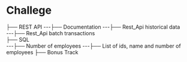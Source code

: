 # Challege
├── REST API
---├── Documentation
---├── Rest_Api historical data     
---├── Rest_Api batch transactions    
├── SQL             
---├── Number of employees 
---├── List of ids, name and number of employees
├── Bonus Track
